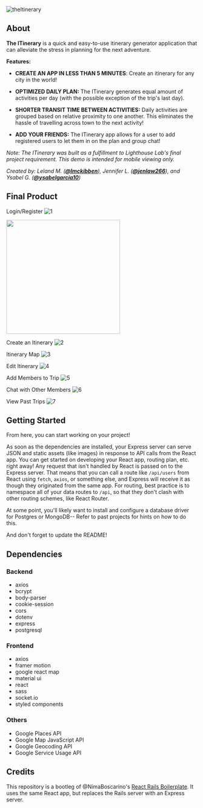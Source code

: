 ![theItinerary](https://github.com/jenlaw266/theitinerary-finals/blob/master/new-react/src/images/theitineraryfat.png)

## About
**The ITinerary** is a quick and easy-to-use itinerary generator application that can alleviate the stress in planning for the next adventure. 

**Features:**
* **CREATE AN APP IN LESS THAN 5 MINUTES**: Create an itinerary for any city in the world! 

* **OPTIMIZED DAILY PLAN:** 
The ITinerary generates equal amount of activities per day (with the possible exception of the trip's last day).

* **SHORTER TRANSIT TIME BETWEEN ACTIVITIES:** Daily activities are grouped based on relative proximity to one another. This eliminates the hassle of travelling across town to the next activity!

* **ADD YOUR FRIENDS:** The ITinerary app allows for a user to add registered users to let them in on the plan and group chat!


*Note: The ITinerary was built as a fulfillment to Lighthouse Lab's final project requirement. This demo is intended for mobile viewing only.*

*Created by: Leland M. ([**@lmckibben**](https://github.com/lmckibben)), Jennifer L. ([**@jenlaw266**](https://github.com/jenlaw266)), and Ysabel G. ([**@ysabelgarcia10**](https://github.com/ysabelgarcia10))*

## Final Product
Login/Register
![1](https://github.com/jenlaw266/theitinerary-finals/blob/master/new-react/src/images/screenshots/1_register.gif&s=700)

<img src="./new-react/src/images//screenshots/1_register.gif" width="300"/>


Create an Itinerary
![2](https://github.com/jenlaw266/theitinerary-finals/blob/master/new-react/src/images/screenshots/2_create.gif)

Itinerary Map
![3](https://github.com/jenlaw266/theitinerary-finals/blob/master/new-react/src/images/screenshots/3_map.gif)

Edit Itinerary
![4](https://github.com/jenlaw266/theitinerary-finals/blob/master/new-react/src/images/screenshots/4_edit.gif)

Add Members to Trip
![5](https://github.com/jenlaw266/theitinerary-finals/blob/master/new-react/src/images/screenshots/5_add_members.gif)

Chat with Other Members
![6](https://github.com/jenlaw266/theitinerary-finals/blob/master/new-react/src/images/screenshots/6_chat.gif)

View Past Trips
![7](https://github.com/jenlaw266/theitinerary-finals/blob/master/new-react/src/images/screenshots/7_past_trips.gif)


## Getting Started

From here, you can start working on your project!

As soon as the dependencies are installed, your Express server can serve JSON and static assets (like images) in response to API calls from the React app. You can get started on developing your React app, routing plan, etc. right away! Any request that isn't handled by React is passed on to the Express server. That means that you can call a route like `/api/users` from React using `fetch`, `axios`, or something else, and Express will receive it as though they originated from the same app. For routing, best practice is to namespace all of your data routes to `/api`, so that they don't clash with other routing schemes, like React Router.

At some point, you'll likely want to install and configure a database driver for Postgres or MongoDB-- Refer to past projects for hints on how to do this.

And don't forget to update the README!

## Dependencies
### Backend
* axios
* bcrypt
* body-parser
* cookie-session
* cors
* dotenv
* express
* postgresql

### Frontend
* axios
* framer motion
* google react map
* material ui
* react
* sass
* socket.io
* styled components

### Others
* Google Places API
* Google Map JavaScript API 
* Google Geocoding API
* Google Service Usage API

## Credits
This repository is a bootleg of @NimaBoscarino's [React Rails Boilerplate](https://github.com/NimaBoscarino/react-rails-boilerplate). It uses the same React app, but replaces the Rails server with an Express server.
